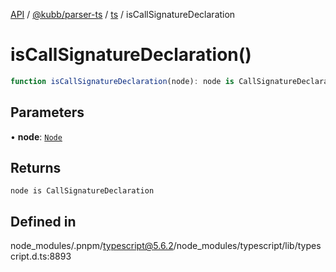[API](../../../../../packages.md) / [@kubb/parser-ts](../../../index.md) / [ts](../index.md) / isCallSignatureDeclaration

# isCallSignatureDeclaration()

```ts
function isCallSignatureDeclaration(node): node is CallSignatureDeclaration
```

## Parameters

• **node**: [`Node`](../interfaces/Node.md)

## Returns

`node is CallSignatureDeclaration`

## Defined in

node\_modules/.pnpm/typescript@5.6.2/node\_modules/typescript/lib/typescript.d.ts:8893
